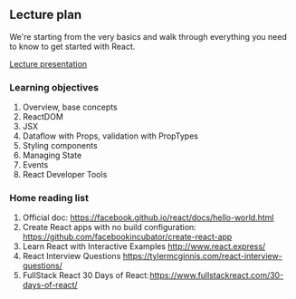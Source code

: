 ## Lecture plan

We're starting from the very basics and walk through everything you need to know to get started with React.

[Lecture presentation](https://docs.google.com/a/paralect.com/presentation/d/1jnjTa3o3uRwNuejYhnyD-2DnEJp6-lGYHg6m5XP7LhA/edit?usp=sharing)

### Learning objectives

1. Overview, base concepts
2. ReactDOM
3. JSX
4. Dataflow with Props, validation with PropTypes
5. Styling components
6. Managing State
7. Events
8. React Developer Tools


### Home reading list

1. Official doc: https://facebook.github.io/react/docs/hello-world.html
2. Create React apps with no build configuration: https://github.com/facebookincubator/create-react-app
3. Learn React with Interactive Examples http://www.react.express/
4. React Interview Questions https://tylermcginnis.com/react-interview-questions/
5. FullStack React 30 Days of React: https://www.fullstackreact.com/30-days-of-react/
